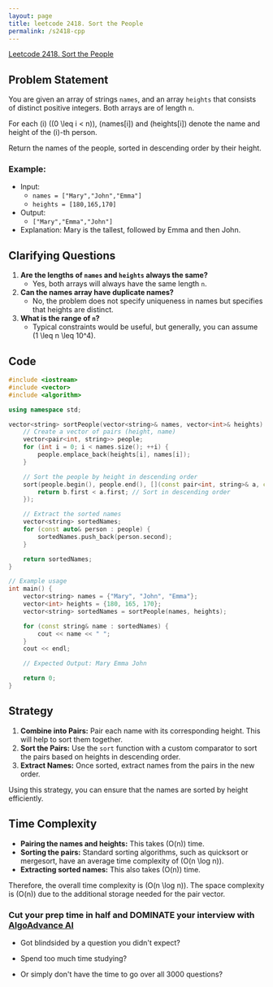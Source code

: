 ```yaml
---
layout: page
title: leetcode 2418. Sort the People
permalink: /s2418-cpp
---
```

[Leetcode 2418. Sort the People](https://algoadvance.github.io/algoadvance/l2418)
## Problem Statement

You are given an array of strings `names`, and an array `heights` that consists of distinct positive integers. Both arrays are of length `n`.

For each \(i\) (\(0 \leq i < n\)), \(names[i]\) and \(heights[i]\) denote the name and height of the \(i\)-th person.

Return the names of the people, sorted in descending order by their height.

### Example:
- Input: 
  - `names = ["Mary","John","Emma"]`
  - `heights = [180,165,170]`
- Output: 
  - `["Mary","Emma","John"]`
- Explanation: Mary is the tallest, followed by Emma and then John.

## Clarifying Questions

1. **Are the lengths of `names` and `heights` always the same?**
   - Yes, both arrays will always have the same length `n`.
2. **Can the names array have duplicate names?**
   - No, the problem does not specify uniqueness in names but specifies that heights are distinct.
3. **What is the range of `n`?**
   - Typical constraints would be useful, but generally, you can assume \(1 \leq n \leq 10^4\).

## Code

```cpp
#include <iostream>
#include <vector>
#include <algorithm>

using namespace std;

vector<string> sortPeople(vector<string>& names, vector<int>& heights) {
    // Create a vector of pairs (height, name)
    vector<pair<int, string>> people;
    for (int i = 0; i < names.size(); ++i) {
        people.emplace_back(heights[i], names[i]);
    }

    // Sort the people by height in descending order
    sort(people.begin(), people.end(), [](const pair<int, string>& a, const pair<int, string>& b) {
        return b.first < a.first; // Sort in descending order
    });

    // Extract the sorted names
    vector<string> sortedNames;
    for (const auto& person : people) {
        sortedNames.push_back(person.second);
    }

    return sortedNames;
}

// Example usage
int main() {
    vector<string> names = {"Mary", "John", "Emma"};
    vector<int> heights = {180, 165, 170};
    vector<string> sortedNames = sortPeople(names, heights);

    for (const string& name : sortedNames) {
        cout << name << " ";
    }
    cout << endl;

    // Expected Output: Mary Emma John

    return 0;
}
```

## Strategy

1. **Combine into Pairs:** Pair each name with its corresponding height. This will help to sort them together.
2. **Sort the Pairs:** Use the `sort` function with a custom comparator to sort the pairs based on heights in descending order.
3. **Extract Names:** Once sorted, extract names from the pairs in the new order.

Using this strategy, you can ensure that the names are sorted by height efficiently.

## Time Complexity

- **Pairing the names and heights:** This takes \(O(n)\) time.
- **Sorting the pairs:** Standard sorting algorithms, such as quicksort or mergesort, have an average time complexity of \(O(n \log n)\).
- **Extracting sorted names:** This also takes \(O(n)\) time.

Therefore, the overall time complexity is \(O(n \log n)\). The space complexity is \(O(n)\) due to the additional storage needed for the pair vector.


### Cut your prep time in half and DOMINATE your interview with [AlgoAdvance AI](https://algoAdvance.com)

- Got blindsided by a question you didn't expect?

- Spend too much time studying?

- Or simply don't have the time to go over all 3000 questions?

